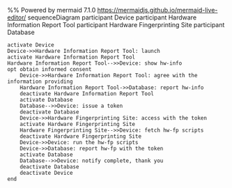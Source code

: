 %% Powered by mermaid 7.1.0 https://mermaidjs.github.io/mermaid-live-editor/
sequenceDiagram
    participant Device
    participant Hardware Information Report Tool
    participant Hardware Fingerprinting Site
    participant Database

    activate Device
    Device->>Hardware Information Report Tool: launch
    activate Hardware Information Report Tool
    Hardware Information Report Tool-->>Device: show hw-info
    opt obtain informed consent
        Device->>Hardware Information Report Tool: agree with the information providing
        Hardware Information Report Tool->>Database: report hw-info
        deactivate Hardware Information Report Tool
        activate Database
        Database-->>Device: issue a token
        deactivate Database
        Device->>Hardware Fingerprinting Site: access with the token
        activate Hardware Fingerprinting Site
        Hardware Fingerprinting Site-->>Device: fetch hw-fp scripts
        deactivate Hardware Fingerprinting Site
        Device->>Device: run the hw-fp scripts
        Device->>Database: report hw-fp with the token
        activate Database
        Database-->>Device: notify complete, thank you
        deactivate Database
        deactivate Device
    end
